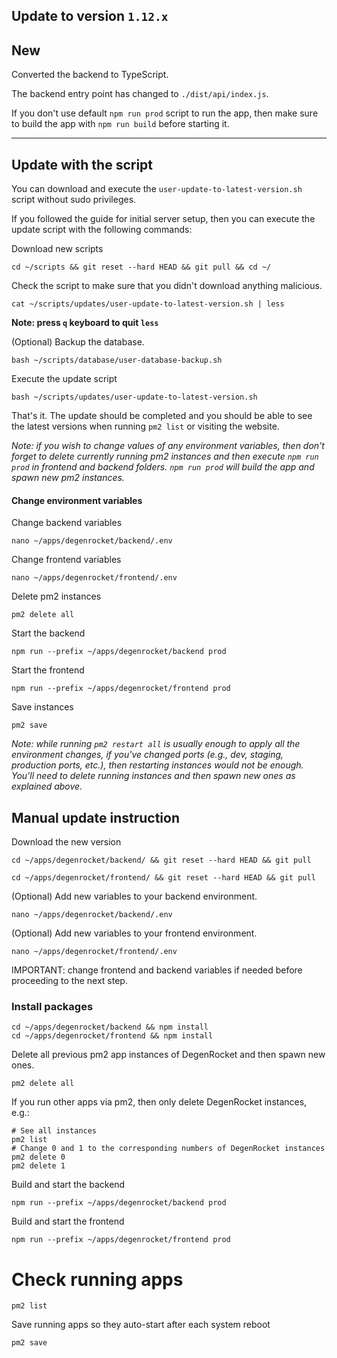 ## Update to version `1.12.x`

## New

Converted the backend to TypeScript.

The backend entry point has changed to `./dist/api/index.js`.

If you don't use default `npm run prod` script to run the app, then
make sure to build the app with `npm run build` before starting it.

---

## Update with the script

You can download and execute the `user-update-to-latest-version.sh` script without sudo privileges.

If you followed the guide for initial server setup, then you can execute the update script with the following commands:

Download new scripts

```shell
cd ~/scripts && git reset --hard HEAD && git pull && cd ~/
```

Check the script to make sure that you didn't download anything malicious.

```shell
cat ~/scripts/updates/user-update-to-latest-version.sh | less
```

**Note: press `q` keyboard to quit `less`**

(Optional) Backup the database.

```shell
bash ~/scripts/database/user-database-backup.sh
```

Execute the update script

```shell
bash ~/scripts/updates/user-update-to-latest-version.sh
```

That's it. The update should be completed and you should be able to see the latest versions when running `pm2 list` or visiting the website.

*Note: if you wish to change values of any environment variables, then don't forget to delete currently running pm2 instances and then execute `npm run prod` in frontend and backend folders. `npm run prod` will build the app and spawn new pm2 instances.*

#### Change environment variables

Change backend variables

```shell
nano ~/apps/degenrocket/backend/.env
```

Change frontend variables

```shell
nano ~/apps/degenrocket/frontend/.env
```

Delete pm2 instances

```shell
pm2 delete all
```

Start the backend

```shell
npm run --prefix ~/apps/degenrocket/backend prod
```

Start the frontend

```shell
npm run --prefix ~/apps/degenrocket/frontend prod
```

Save instances

```shell
pm2 save
```

*Note: while running `pm2 restart all` is usually enough to apply all the environment changes, if you've changed ports (e.g., dev, staging, production ports, etc.), then restarting instances would not be enough. You'll need to delete running instances and then spawn new ones as explained above.*

## Manual update instruction

Download the new version

```shell
cd ~/apps/degenrocket/backend/ && git reset --hard HEAD && git pull
```

```shell
cd ~/apps/degenrocket/frontend/ && git reset --hard HEAD && git pull
```

(Optional) Add new variables to your backend environment.

```shell
nano ~/apps/degenrocket/backend/.env
```

(Optional) Add new variables to your frontend environment.

```shell
nano ~/apps/degenrocket/frontend/.env
```

IMPORTANT: change frontend and backend variables if needed before proceeding to the next step.

### Install packages

```shell
cd ~/apps/degenrocket/backend && npm install
cd ~/apps/degenrocket/frontend && npm install
```

Delete all previous pm2 app instances of DegenRocket and then spawn new ones. 

```shell
pm2 delete all
```

If you run other apps via pm2, then only delete DegenRocket instances, e.g.:

```shell
# See all instances
pm2 list
# Change 0 and 1 to the corresponding numbers of DegenRocket instances
pm2 delete 0
pm2 delete 1
```

Build and start the backend

```shell
npm run --prefix ~/apps/degenrocket/backend prod
```

Build and start the frontend

```shell
npm run --prefix ~/apps/degenrocket/frontend prod
```

# Check running apps

```shell
pm2 list
```

Save running apps so they auto-start after each system reboot

```shell
pm2 save
```
